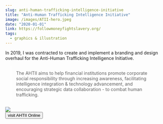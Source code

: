```yaml
---
slug: anti-human-trafficking-intelligence-initiative
title: "Anti-Human Trafficking Intelligence Initiative"
image: /images/ATII-hero.jpeg
date: "2020-01-01"
link: https://followmoneyfightslavery.org/
tags:
  - graphics & illustration
---
```


<script>
import Button from '$lib/components/Buttons/Button.svelte'
</script>

In 2019, I was contracted to create and implement a branding and design overhaul for the Anti-Human Trafficking Intelligence Initiative.

<blockquote style="border-left: 4px solid white; padding: 1em; margin: 1rem;">
The AHTII aims to help financial institutions promote corporate social responsibility through increasing awareness, facilitating intelligence integration & technology advancement, and encouraging strategic data collaboration - to combat human trafficking.
</blockquote>
<div class="flex">
  <img src="/images/ATII_logo.png" class="w-1/2" />
    <div class="flex items-center">
      <button class="p-4 border-2 border-medium-gray hover:bg-medium-gray active:bg-medium-gray focus:bg-medium-gray" > visit AHTII Online</button>
    </div>
</div>
